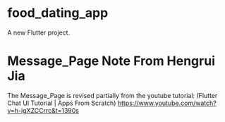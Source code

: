# food_dating_app

A new Flutter project.

# Message_Page Note From Hengrui Jia
The Message_Page is revised partially from the youtube tutorial:
(Flutter Chat UI Tutorial | Apps From Scratch)
https://www.youtube.com/watch?v=h-igXZCCrrc&t=1390s
